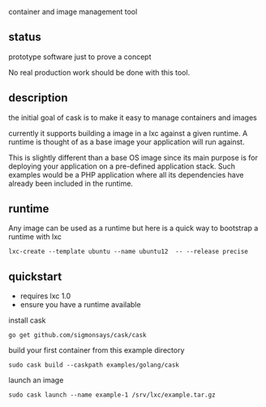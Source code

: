 container and image management tool

status
--------------
prototype software just to prove a concept

No real production work should be done with this tool.

description
--------------
the initial goal of cask is to make it easy to manage containers and images

currently it supports building a image in a lxc against a given runtime. A
runtime is thought of as a base image your application will run against.

This is slightly different than a base OS image since its main purpose is
for deploying your application on a pre-defined application stack.  Such
examples would be a PHP application where all its dependencies have already
been included in the runtime.

runtime
--------------
Any image can be used as a runtime but here is a quick way to bootstrap a runtime with lxc

    lxc-create --template ubuntu --name ubuntu12  -- --release precise

quickstart
--------------
- requires lxc 1.0 
- ensure you have a runtime available

install cask

    go get github.com/sigmonsays/cask/cask

build your first container from this example directory

    sudo cask build --caskpath examples/golang/cask

launch an image

    sudo cask launch --name example-1 /srv/lxc/example.tar.gz
